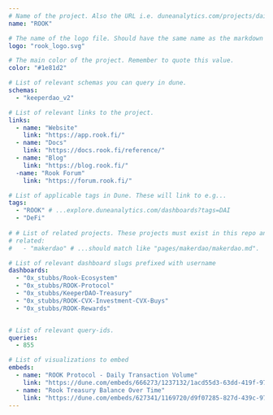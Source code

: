 ```yaml
---
# Name of the project. Also the URL i.e. duneanalytics.com/projects/dai.
name: "ROOK" 

# The name of the logo file. Should have the same name as the markdown file.
logo: "rook_logo.svg"

# The main color of the project. Remember to quote this value.
color: "#1e81d2"

# List of relevant schemas you can query in dune.
schemas: 
  - "keeperdao_v2"

# List of relevant links to the project.
links:
  - name: "Website"
    link: "https://app.rook.fi/"
  - name: "Docs"
    link: "https://docs.rook.fi/reference/"
  - name: "Blog"
    link: "https://blog.rook.fi/"
  -name: "Rook Forum"
    link: "https://forum.rook.fi/"

# List of applicable tags in Dune. These will link to e.g...
tags:
  - "ROOK" # ...explore.duneanalytics.com/dashboards?tags=DAI
  - "DeFi"
  
# # List of related projects. These projects must exist in this repo and the name...
# related: 
#   - "makerdao" # ...should match like "pages/makerdao/makerdao.md".

# List of relevant dashboard slugs prefixed with username
dashboards:
  - "0x_stubbs/Rook-Ecosystem"
  - "0x_stubbs/ROOK-Protocol"
  - "0x_stubbs/KeeperDAO-Treasury"
  - "0x_stubbs/ROOK-CVX-Investment-CVX-Buys"
  - "0x_stubbs/ROOK-Rewards"


# List of relevant query-ids.
queries:
  - 855

# List of visualizations to embed
embeds:
  - name: "ROOK Protocol - Daily Transaction Volume"
    link: "https://dune.com/embeds/666273/1237132/1acd55d3-63dd-419f-9743-d5b2a4405928" 
  - name: "Rook Treasury Balance Over Time"
    link: "https://dune.com/embeds/627341/1169720/d9f07285-827d-439c-973d-2b052ee05264"
---
```


<!-- The Dai stablecoin is a decentralized, unbiased, collateral-backed cryptocurrency
soft-pegged to the US Dollar. Dai is held in cryptocurrency wallets or within
platforms, and is supported on Ethereum and other popular blockchains.

Dai is easy to generate, access, and use. Users generate Dai by depositing collateral
assets into Maker Vaults within the Maker Protocol. This is how Dai is entered into
circulation and how users gain access to liquidity. Others obtain Dai by buying it
from brokers or exchanges, or simply by receiving it as a means of payment.

_From https://makerdao.com/en/whitepaper._ -->
